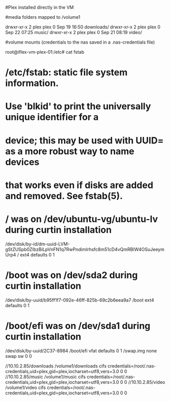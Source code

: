 #Plex installed directly in the VM

#media folders mapped to /volume1


drwxr-xr-x  2 plex plex    0 Sep 19 16:50 downloads/
drwxr-xr-x  2 plex plex    0 Sep 22 07:25 music/
drwxr-xr-x  2 plex plex    0 Sep 21 08:19 video/

#volume mounts (credentials to the nas saved in a .nas-credentials file)

root@iflex-vm-plex-01:/etc# cat fstab
# /etc/fstab: static file system information.
#
# Use 'blkid' to print the universally unique identifier for a
# device; this may be used with UUID= as a more robust way to name devices
# that works even if disks are added and removed. See fstab(5).
#
# <file system> <mount point>   <type>  <options>       <dump>  <pass>
# / was on /dev/ubuntu-vg/ubuntu-lv during curtin installation
/dev/disk/by-id/dm-uuid-LVM-gStZUSpb0ZIbzBiLpVnFN1q7RwPndimIrhsfc8m51cD4vQmRBIW4OSuJeeymUrp4 / ext4 defaults 0 1
# /boot was on /dev/sda2 during curtin installation
/dev/disk/by-uuid/b95ff1f7-092e-46ff-825b-69c2b6eea9a7 /boot ext4 defaults 0 1
# /boot/efi was on /dev/sda1 during curtin installation
/dev/disk/by-uuid/2C37-8984 /boot/efi vfat defaults 0 1
/swap.img	none	swap	sw	0	0

//10.10.2.85/downloads /volume1/downloads cifs credentials=/root/.nas-credentials,uid=plex,gid=plex,iocharset=utf8,vers=3.0 0 0
//10.10.2.85/music    /volume1/music    cifs credentials=/root/.nas-credentials,uid=plex,gid=plex,iocharset=utf8,vers=3.0 0 0
//10.10.2.85/video    /volume1/video    cifs credentials=/root/.nas-credentials,uid=plex,gid=plex,iocharset=utf8,vers=3.0 0 0